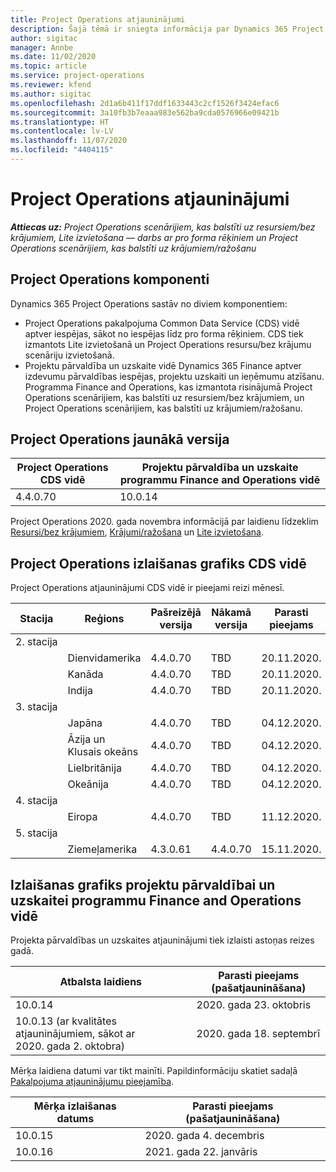 ```yaml
---
title: Project Operations atjauninājumi
description: Šajā tēmā ir sniegta informācija par Dynamics 365 Project Operations izlaistajām versijām.
author: sigitac
manager: Annbe
ms.date: 11/02/2020
ms.topic: article
ms.service: project-operations
ms.reviewer: kfend
ms.author: sigitac
ms.openlocfilehash: 2d1a6b411f17ddf1633443c2cf1526f3424efac6
ms.sourcegitcommit: 3a10fb3b7eaaa983e562ba9cda0576966e09421b
ms.translationtype: HT
ms.contentlocale: lv-LV
ms.lasthandoff: 11/07/2020
ms.locfileid: "4404115"
---
```

# <a name="project-operations-updates"></a>Project Operations atjauninājumi

_**Attiecas uz:** Project Operations scenārijiem, kas balstīti uz resursiem/bez krājumiem, Lite izvietošana — darbs ar pro forma rēķiniem un Project Operations scenārijiem, kas balstīti uz krājumiem/ražošanu_

## <a name="project-operations-components"></a>Project Operations komponenti

Dynamics 365 Project Operations sastāv no diviem komponentiem:

- Project Operations pakalpojuma Common Data Service (CDS) vidē aptver iespējas, sākot no iespējas līdz pro forma rēķiniem. CDS tiek izmantots Lite izvietošanā un Project Operations resursu/bez krājumu scenāriju izvietošanā.
- Projektu pārvaldība un uzskaite vidē Dynamics 365 Finance aptver izdevumu pārvaldības iespējas, projektu uzskaiti un ieņēmumu atzīšanu. Programma Finance and Operations, kas izmantota risinājumā Project Operations scenārijiem, kas balstīti uz resursiem/bez krājumiem, un Project Operations scenārijiem, kas balstīti uz krājumiem/ražošanu.

## <a name="project-operations-latest-version"></a>Project Operations jaunākā versija

| Project Operations CDS vidē | Projektu pārvaldība un uzskaite programmu Finance and Operations vidē |
| --- | --- |
| 4.4.0.70 | 10.0.14 |

Project Operations 2020. gada novembra informācijā par laidienu līdzeklim [Resursi/bez krājumiem](whats-new-nov-2020-resource-based.md), [Krājumi/ražošana](../prod-pma/whats-new/whats-new-nov-2020-production-based.md) un [Lite izvietošana](../pro/whats-new/whats-new-nov-2020-lite.md).

## <a name="release-schedule-for-project-operations-on-cds-environment"></a>Project Operations izlaišanas grafiks CDS vidē

Project Operations atjauninājumi CDS vidē ir pieejami reizi mēnesī. 

| Stacija   | Reģions        | Pašreizējā versija | Nākamā versija | Parasti pieejams |
|-----------|---------------|-----------------|--------------|---------------------|
| 2. stacija |   &nbsp;      |    &nbsp;       | &nbsp;       |      &nbsp;         |
|   &nbsp;  | Dienvidamerika |  4.4.0.70       | TBD     | 20.11.2020.           |
|    &nbsp; | Kanāda        |  4.4.0.70       | TBD     | 20.11.2020.           |
|   &nbsp;  | Indija         |  4.4.0.70       | TBD     | 20.11.2020.           |
| 3. stacija  |      &nbsp;   |     &nbsp;      |     &nbsp;   |      &nbsp;         |
|   &nbsp;  | Japāna         |  4.4.0.70       | TBD     | 04.12.2020.           |
|   &nbsp;  | Āzija un Klusais okeāns  |  4.4.0.70       | TBD     | 04.12.2020.           |
|   &nbsp;  | Lielbritānija |  4.4.0.70       | TBD     | 04.12.2020.           |
|   &nbsp;  | Okeānija       |  4.4.0.70       | TBD     | 04.12.2020.           |
| 4. stacija |     &nbsp;    |     &nbsp;      |     &nbsp;   |      &nbsp;         |
|   &nbsp;  | Eiropa        |  4.4.0.70       | TBD     | 11.12.2020.           |
| 5. stacija |     &nbsp;    |     &nbsp;      |     &nbsp;   |      &nbsp;         |
|   &nbsp;  | Ziemeļamerika | 4.3.0.61        | 4.4.0.70     | 15.11.2020.           |

## <a name="release-schedule-for-project-management-and-accounting-in-the-finance-and-operations-apps-environment"></a>Izlaišanas grafiks projektu pārvaldībai un uzskaitei programmu Finance and Operations vidē

Projekta pārvaldības un uzskaites atjauninājumi tiek izlaisti astoņas reizes gadā.

| Atbalsta laidiens | Parasti pieejams (pašatjaunināšana) |
| --- | --- |
| 10.0.14 | 2020. gada 23. oktobris |
| 10.0.13 (ar kvalitātes atjauninājumiem, sākot ar 2020. gada 2. oktobra) | 2020. gada 18. septembrī |

Mērķa laidiena datumi var tikt mainīti. Papildinformāciju skatiet sadaļā [Pakalpojuma atjauninājumu pieejamība](https://docs.microsoft.com/dynamics365/fin-ops-core/fin-ops/get-started/public-preview-releases?toc=/dynamics365/finance/toc.json).

| Mērķa izlaišanas datums | Parasti pieejams (pašatjaunināšana) |
| --- | --- |
| 10.0.15 | 2020. gada 4. decembris |
| 10.0.16 | 2021. gada 22. janvāris |

